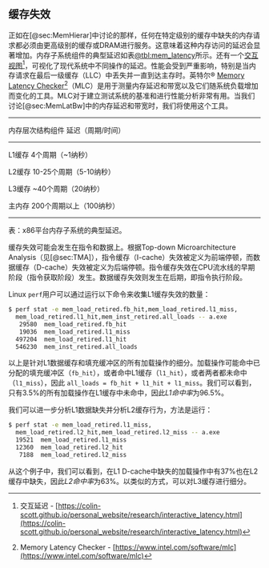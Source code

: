 
## 缓存失效

正如在[@sec:MemHierar]中讨论的那样，任何在特定级别的缓存中缺失的内存请求都必须由更高级别的缓存或DRAM进行服务。这意味着这种内存访问的延迟会显著增加。内存子系统组件的典型延迟如表[@tbl:mem_latency](#mem_latency)所示。还有一个[交互视图](https://colin-scott.github.io/personal_website/research/interactive_latency.html)[^1]，可视化了现代系统中不同操作的延迟。性能会受到严重影响，特别是当内存请求在最后一级缓存（LLC）中丢失并一直到达主存时。英特尔® [Memory Latency Checker](https://www.intel.com/software/mlc)[^2]（MLC）是用于测量内存延迟和带宽以及它们随系统负载增加而变化的工具。MLC对于建立测试系统的基准和进行性能分析非常有用。当我们讨论[@sec:MemLatBw]中的内存延迟和带宽时，我们将使用这个工具。

-------------------------------------------------
内存层次结构组件          延迟（周期/时间）

--------------------------   --------------------
L1缓存                      4个周期（~1纳秒）

L2缓存                      10-25个周期（5-10纳秒）

L3缓存                      ~40个周期（20纳秒）

主内存                      200个周期以上（100纳秒）

-------------------------------------------------

表：x86平台内存子系统的典型延迟。<div id="mem_latency"></div>

缓存失效可能会发生在指令和数据上。根据Top-down Microarchitecture Analysis（见[@sec:TMA]），指令缓存（I-cache）失效被定义为前端停顿，而数据缓存（D-cache）失效被定义为后端停顿。指令缓存失效在CPU流水线的早期阶段（指令获取阶段）发生。数据缓存失效则发生在后期，即指令执行阶段。

Linux `perf`用户可以通过运行以下命令来收集L1缓存失效的数量：

```bash
$ perf stat -e mem_load_retired.fb_hit,mem_load_retired.l1_miss,
  mem_load_retired.l1_hit,mem_inst_retired.all_loads -- a.exe
   29580  mem_load_retired.fb_hit
   19036  mem_load_retired.l1_miss
  497204  mem_load_retired.l1_hit
  546230  mem_inst_retired.all_loads
```

以上是针对L1数据缓存和填充缓冲区的所有加载操作的细分。加载操作可能命中已分配的填充缓冲区（`fb_hit`），或者命中L1缓存（`l1_hit`），或者两者都未命中（`l1_miss`），因此 `all_loads = fb_hit + l1_hit + l1_miss`。我们可以看到，只有3.5%的所有加载操作在L1缓存中未命中，因此*L1命中率*为96.5%。

我们可以进一步分析L1数据缺失并分析L2缓存行为，方法是运行：

```bash
$ perf stat -e mem_load_retired.l1_miss,
  mem_load_retired.l2_hit,mem_load_retired.l2_miss -- a.exe
  19521  mem_load_retired.l1_miss
  12360  mem_load_retired.l2_hit
   7188  mem_load_retired.l2_miss
```

从这个例子中，我们可以看到，在L1 D-cache中缺失的加载操作中有37%也在L2缓存中缺失，因此*L2命中率*为63%。以类似的方式，可以对L3缓存进行细分。


[^1]: 交互延迟 - [https://colin-scott.github.io/personal_website/research/interactive_latency.html](https://colin-scott.github.io/personal_website/research/interactive_latency.html)
[^2]: Memory Latency Checker - [https://www.intel.com/software/mlc](https://www.intel.com/software/mlc)